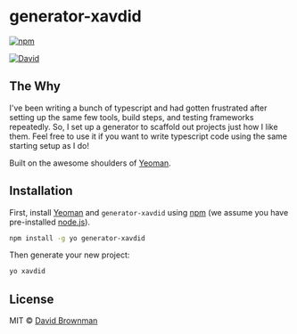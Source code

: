 # generator-xavdid

[![npm](https://img.shields.io/npm/v/generator-xavdid.svg)](https://npmjs.org/package/generator-xavdid)

[![David](https://img.shields.io/david/xavdid/generator-xavdid.svg)](https://david-dm.org/xavdid/generator-xavdid)

## The Why

I've been writing a bunch of typescript and had gotten frustrated after setting up the same few tools, build steps, and testing frameworks repeatedly. So, I set up a generator to scaffold out projects just how I like them. Feel free to use it if you want to write typescript code using the same starting setup as I do!

Built on the awesome shoulders of [Yeoman](http://yeoman.io).

## Installation

First, install [Yeoman](http://yeoman.io) and `generator-xavdid` using [npm](https://www.npmjs.com/) (we assume you have pre-installed [node.js](https://nodejs.org/)).

```bash
npm install -g yo generator-xavdid
```

Then generate your new project:

```bash
yo xavdid
```

## License

MIT © [David Brownman](https://davidbrownman.com)
